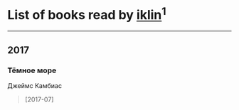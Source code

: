 # List of books read by [iklin](https://www.facebook.com/app_scoped_user_id/1602268389844908/)<sup>1</sup>
---

## 2017

### Тёмное море
Джеймс Камбиас
> [2017-07] 



